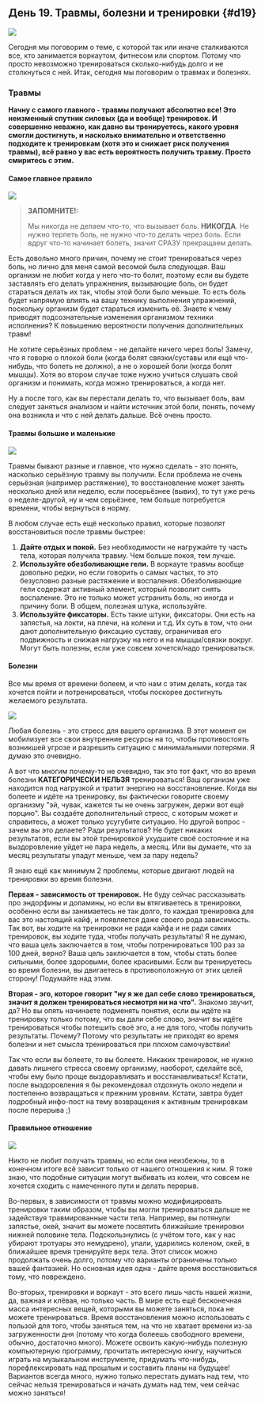 ## День 19. Травмы, болезни и тренировки {#d19}

![](src/img/19.jpg)

Сегодня мы поговорим о теме, с которой так или иначе сталкиваются все, кто занимается воркаутом, фитнесом или спортом. Потому что просто невозможно тренироваться сколько-нибудь долго и не столкнуться с ней. Итак, сегодня мы поговорим о травмах и болезнях. 

### Травмы

**Начну с самого главного - травмы получают абсолютно все! Это неизменный спутник силовых (да и вообще) тренировок. И совершенно неважно, как давно вы тренируетесь, какого уровня смогли достигнуть, и насколько внимательно и ответственно подходите к тренировкам (хотя это и снижает риск получения травмы), всё равно у вас есть вероятность получить травму. Просто смиритесь с этим.** 

#### Самое главное правило

![](src/img/19-1.jpg)

> **ЗАПОМНИТЕ!:**
>
> Мы никогда не делаем что-то, что вызывает боль. **НИКОГДА**. Не нужно терпеть боль, не нужно что-то делать через боль. Если вдруг что-то начинает болеть, значит СРАЗУ прекращаем делать.

Есть довольно много причин, почему не стоит тренироваться через боль, но лично для меня самой весомой была следующая. Ваш организм не любит когда у него что-то болит, поэтому если вы будете заставлять его делать упражнения, вызывающие боль, он будет стараться делать их так, чтобы этой боли было меньше. То есть боль будет напрямую влиять на вашу технику выполнения упражнений, поскольку организм будет стараться изменить её. Знаете к чему приводят подсознательные изменения организмом техники исполнения? К повышению вероятности получения дополнительных травм! 

Не хотите серьёзных проблем - не делайте ничего через боль! Замечу, что я говорю о плохой боли (когда болят связки/суставы или ещё что-нибудь, что болеть не должно), а не о хорошей боли (когда болят мышцы). Хотя во втором случае тоже нужно учиться слушать свой организм и понимать, когда можно тренироваться, а когда нет. 

Ну а после того, как вы перестали делать то, что вызывает боль, вам следует заняться анализом и найти источник этой боли, понять, почему она возникла и что с ней делать дальше. Всё очень просто. 

#### Травмы большие и маленькие

![](src/img/19-2.jpg)

Травмы бывают разные и главное, что нужно сделать - это понять, насколько серьёзную травму вы получили. Если проблема не очень серьёзная (например растяжение), то восстановление может занять несколько дней или неделю, если посерьёзнее (вывих), то тут уже речь о неделе-другой, ну и чем серьёзнее, тем больше потребуется времени, чтобы вернуться в норму. 

В любом случае есть ещё несколько правил, которые позволят восстановиться после травмы быстрее: 

1. **Дайте отдых и покой.** Без необходимости не нагружайте ту часть тела, которая получила травму. Чем больше покоя, тем лучше.
2. **Используйте обезболивающие гели.** В воркауте травмы вообще довольно редки, но если говорить о самых частых, то это безусловно разные растяжение и воспаления. Обезболивающие гели содержат активный элемент, который позволит снять воспаление. Это не только может устранить боль, но иногда и причину боли. В общем, полезная штука, используйте.
3. **Используйте фиксаторы.** Есть такие штуки, фиксаторы. Они есть на запястья, на локти, на плечи, на колени и т.д. Их суть в том, что они дают дополнительную фиксацию суставу, ограничивая его подвижность и снижая нагрузку на него и на мышцы/связки вокруг. Могут быть полезны, если уже совсем хочется/надо тренироваться.

#### Болезни

Все мы время от времени болеем, и что нам с этим делать, когда так хочется пойти и потренироваться, чтобы поскорее достигнуть желаемого результата. 

![](src/img/19-3.jpg) 

Любая болезнь - это стресс для вашего организма. В этот момент он мобилизует все свои внутренние ресурсы на то, чтобы противостоять возникшей угрозе и разрешить ситуацию с минимальными потерями. Я думаю это очевидно. 

А вот что многим почему-то не очевидно, так это тот факт, что во время болезни **КАТЕГОРИЧЕСКИ НЕЛЬЗЯ** тренироваться! Ваш организм уже находится под нагрузкой и тратит энергию на восстановление. Когда вы болеете и идёте на тренировку, вы фактически говорите своему организму "эй, чувак, кажется ты не очень загружен, держи вот ещё порцию". Вы создаёте дополнительный стресс, с которым может и справитесь, а может только усугубите ситуацию. Но другой вопрос - зачем вы это делаете? Ради результатов? Не будет никаких результатов, если вы этой тренировкой ухудшите своё состояние и на выздоровление уйдет не пара недель, а месяц. Или вы думаете, что за месяц результаты упадут меньше, чем за пару недель? 

Я знаю ещё как минимум 2 проблемы, которые двигают людей на тренировки во время болезни. 

**Первая - зависимость от тренировок.** Не буду сейчас рассказывать про эндорфины и допамины, но если вы втягиваетесь в тренировки, особенно если вы занимаетесь не так долго, то каждая тренировка для вас это настоящий кайф, и появляется даже своего рода зависимость. Так вот, вы ходите на тренировки не ради кайфа и не ради самих тренировок, вы ходите туда, чтобы получать результаты! Я не думаю, что ваша цель заключается в том, чтобы потренироваться 100 раз за 100 дней, верно? Ваша цель заключается в том, чтобы стать более сильными, более здоровыми, более красивыми. Если вы тренируетесь во время болезни, вы двигаетесь в противоположную от этих целей сторону! Подумайте над этим. 

**Вторая - эго, которое говорит "ну я же дал себе слово тренироваться, значит я должен тренироваться несмотря ни на что".** Знакомо звучит, да? Но вы опять начинаете подменять понятия, если вы идёте на тренировку только потому, что вы дали себе слово, значит вы идёте тренироваться чтобы потешить своё эго, а не для того, чтобы получить результаты. Почему? Потому что результаты не приходят во время болезни и нет смысла тренироваться при плохом самочувствии! 

Так что если вы болеете, то вы болеете. Никаких тренировок, не нужно давать лишнего стресса своему организму, наоборот, сделайте всё, чтобы ему было проще выздоравливать и восстанавливаться! Кстати, после выздоровления я бы рекомендовал отдохнуть около недели и постепенно возвращаться к прежним уровням. Кстати, завтра будет подробный инфо-пост на тему возвращения к активным тренировкам после перерыва ;) 

#### Правильное отношение

![](src/img/19-4.jpg)

Никто не любит получать травмы, но если они неизбежны, то в конечном итоге всё зависит только от нашего отношения к ним. Я тоже знаю, что подобные ситуации могут выбивать из колеи, что совсем не хочется сходить с намеченного пути и делать перерыв. 

Во-первых, в зависимости от травмы можно модифицировать тренировки таким образом, чтобы вы могли тренироваться дальше не задействуя травмированные части тела. Например, вы потянули запястье, окей, значит вы можете посвятить ближайшие тренировки нижней половине тела. Подскользнулись (с учётом того, как у нас убирают тротуары это немудрено), упали, ударились коленом, окей, в ближайшее время тренируйте верх тела. Этот список можно продолжать очень долго, потому что варианты ограничены только вашей фантазией. Но основная идея одна - дайте время восстановиться тому, что повреждено. 

Во-вторых, тренировки и воркаут - это всего лишь часть нашей жизни, да, важная и клёвая, но только часть. В мире есть ещё бесконечная масса интересных вещей, которыми вы можете заняться, пока не можете тренироваться. Время восстановления можно использовать с пользой для того, чтобы заняться тем, на что не хватает времени из-за загруженности дня (потому что когда болеешь свободного времени, обычно, достаточно много). Можете освоить какую-нибудь полезную компьютерную программу, прочитать интересную книгу, научиться играть на музыкальном инструменте, придумать что-нибудь, порефлексировать над прошлым и составить планы на будущее! Вариантов всегда много, нужно только перестать думать над тем, что сейчас нельзя тренироваться и начать думать над тем, чем сейчас можно заняться! 

